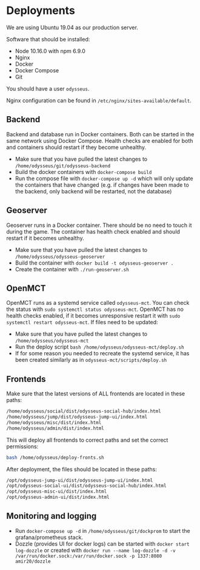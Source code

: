 # Deployments

We are using Ubuntu 19.04 as our production server.

Software that should be installed:
* Node 10.16.0 with npm 6.9.0
* Nginx
* Docker
* Docker Compose
* Git

You should have a user `odysseus`.

Nginx configuration can be found in `/etc/nginx/sites-available/default`.

## Backend
Backend and database run in Docker containers. Both can be started in the same network using Docker Compose. Health checks are enabled for both and containers should restart if they become unhealthy.

* Make sure that you have pulled the latest changes to `/home/odysseus/git/odysseus-backend`
* Build the docker containers with `docker-compose build`
* Run the compose file with `docker-compose up -d` which will only update the containers that have changed (e.g. if changes have been made to the backend, only backend will be restarted, not the database)

## Geoserver
Geoserver runs in a Docker container. There should be no need to touch it during the game. The container has health check enabled and should restart if it becomes unhealthy.

* Make sure that you have pulled the latest changes to `/home/odysseus/odysseus-geoserver`
* Build the container with `docker build -t odysseus-geoserver .`
* Create the container with `./run-geoserver.sh`

## OpenMCT
OpenMCT runs as a systemd service called `odysseus-mct`. You can check the status with `sudo systemctl status odysseus-mct`. OpenMCT has no health checks enabled, if it becomes unresponsive restart it with `sudo systemctl restart odysseus-mct`. If files need to be updated:

* Make sure that you have pulled the latest changes to `/home/odysseus/odysseus-mct`
* Run the deploy script `bash /home/odysseus/odysseus-mct/deploy.sh`
* If for some reason you needed to recreate the systemd service, it has been created similarly as in `odysseus-mct/scripts/deploy.sh`

## Frontends
Make sure that the latest versions of ALL frontends are located in these paths:

```bash
/home/odysseus/social/dist/odysseus-social-hub/index.html
/home/odysseus/jump/dist/odysseus-jump-ui/index.html
/home/odysseus/misc/dist/index.html
/home/odysseus/admin/dist/index.html
```

This will deploy all frontends to correct paths and set the correct permissions:

```bash
bash /home/odysseus/deploy-fronts.sh
```

After deployment, the files should be located in these paths:

```bash
/opt/odysseus-jump-ui/dist/odysseus-jump-ui/index.html
/opt/odysseus-social-ui/dist/odysseus-social-hub/index.html
/opt/odysseus-misc-ui/dist/index.html
/opt/odysseus-admin-ui/dist/index.html
```

## Monitoring and logging
* Run `docker-compose up -d` in `/home/odysseus/git/dockprom` to start the grafana/prometheus stack.
* Dozzle (provides UI for docker logs) can be started with `docker start log-dozzle` or created with `docker run --name log-dozzle -d -v /var/run/docker.sock:/var/run/docker.sock -p 1337:8080 amir20/dozzle`

